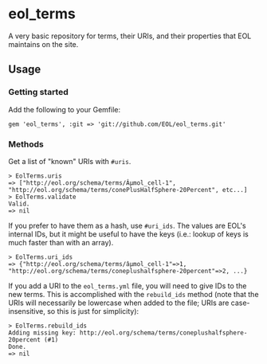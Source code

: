 # eol_terms
A very basic repository for terms, their URIs, and their properties that EOL maintains on the site.

## Usage

### Getting started

Add the following to your Gemfile:

```
gem 'eol_terms', :git => 'git://github.com/EOL/eol_terms.git'
```

### Methods

Get a list of "known" URIs with `#uris`.

```
> EolTerms.uris
=> ["http://eol.org/schema/terms/Âµmol_cell-1", "http://eol.org/schema/terms/conePlusHalfSphere-20Percent", etc...]
> EolTerms.validate
Valid.
=> nil
```

If you prefer to have them as a hash, use `#uri_ids`. The values are EOL's internal IDs, but it might be useful to have
the keys (i.e.: lookup of keys is much faster than with an array).

```
> EolTerms.uri_ids
=> {"http://eol.org/schema/terms/âµmol_cell-1"=>1, "http://eol.org/schema/terms/coneplushalfsphere-20percent"=>2, ...}
```

If you add a URI to the `eol_terms.yml` file, you will need to give IDs to the new terms. This is accomplished with the
`rebuild_ids` method (note that the URIs will necessarily be lowercase when added to the file; URIs are
case-insensitive, so this is just for simplicity):

```
> EolTerms.rebuild_ids
Adding missing key: http://eol.org/schema/terms/coneplushalfsphere-20percent (#1)
Done.
=> nil
```

